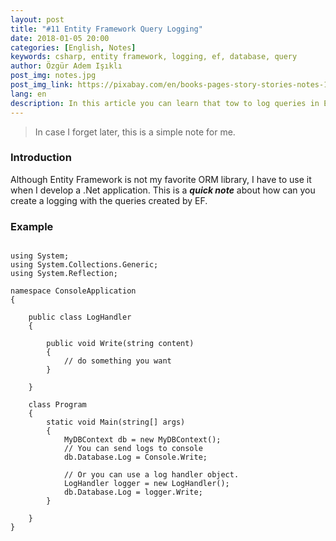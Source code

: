 ```yaml
---
layout: post
title: "#11 Entity Framework Query Logging"
date: 2018-01-05 20:00
categories: [English, Notes]
keywords: csharp, entity framework, logging, ef, database, query
author: Özgür Adem Işıklı
post_img: notes.jpg
post_img_link: https://pixabay.com/en/books-pages-story-stories-notes-1245690
lang: en
description: In this article you can learn that tow to log queries in Entity Framework.
---
```


> In case I forget later, this is a simple note for me.

### Introduction

Although Entity Framework is not my favorite ORM library, I have to use it when I develop a .Net application. This is a **_quick note_** about how can you create a logging with the queries created by EF.

### Example

<pre><code class="language-csharp">
using System;
using System.Collections.Generic;
using System.Reflection;

namespace ConsoleApplication
{

    public class LogHandler
    {

        public void Write(string content)
        {
            // do something you want
        }

    }

    class Program
    {
        static void Main(string[] args)
        {
            MyDBContext db = new MyDBContext();
            // You can send logs to console
            db.Database.Log = Console.Write;    

            // Or you can use a log handler object.
            LogHandler logger = new LogHandler();
            db.Database.Log = logger.Write;
        }

    }
}
</code></pre>
